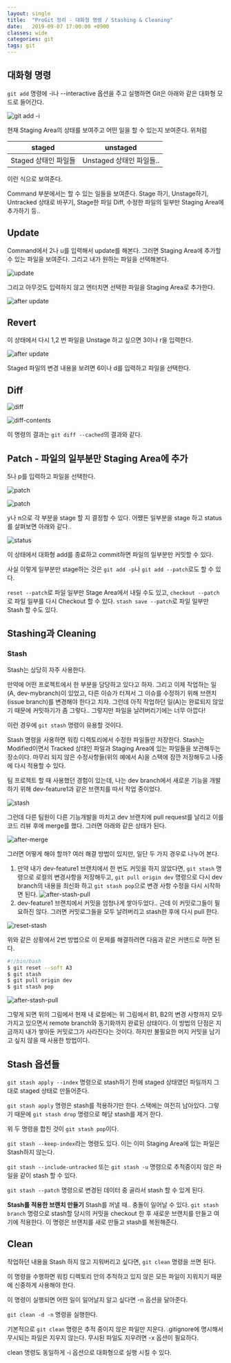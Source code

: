 ```yaml
---
layout: single
title:  "ProGit 정리 - 대화형 명령 / Stashing & Cleaning"
date:   2019-09-07 17:00:00 +0900
classes: wide
categories: git
tags: git
---
```


## 대화형 명령

`git add` 명령에 -i나 --interactive 옵션을 주고 실행하면 Git은 아래와 같은 대화형 모드로 들어간다.

![git add -i](/assets/img/git_interactive/add.png)

현재 Staging Area의 상태를 보여주고 어떤 일을 할 수 있는지 보여준다.
위처럼

staged | unstaged
--- | ---
Staged 상태인 파일들 | Unstaged 상태인 파일들..

이런 식으로 보여준다.

Command 부분에서는 할 수 있는 일들을 보여준다. Stage 하기, Unstage하기, Untracked 상태로 바꾸기, Stage한 파일 Diff, 수정한 파일의 일부만 Staging Area에 추가하기 등..

## Update

Command에서 2나 u를 입력해서 update를 해본다. 그러면 Staging Area에 추가할 수 있는 파일을 보여준다. 그리고 내가 원하는 파일을 선택해본다.

![update](/assets/img/git_interactive/update.png)

그리고 아무것도 입력하지 않고 엔터치면 선택한 파일을 Staging Area로 추가한다.

![after update](/assets/img/git_interactive/after_update.png)

## Revert

이 상태에서 다시 1,2 번 파일을 Unstage 하고 싶으면 3이나 r을 입력한다.

![after update](/assets/img/git_interactive/revert.png)

Staged 파일의 변경 내용을 보려면 6이나 d를 입력하고 파일을 선택한다.

## Diff

![diff](/assets/img/git_interactive/diff.png)

![diff-contents](/assets/img/git_interactive/diff_contents.png)

이 명령의 결과는 `git diff --cached`의 결과와 같다.

## Patch - 파일의 일부분만 Staging Area에 추가

5나 p를 입력하고 파일을 선택한다.

![patch](/assets/img/git_interactive/patch.png)

![patch](/assets/img/git_interactive/patch_man.png)

y나 n으로 각 부분을 stage 할 지 결정할 수 있다. 어쨌든 일부분을 stage 하고 status를 살펴보면 아래와 같다..

![status](/assets/img/git_interactive/status.png)

이 상태에서 대화형 add를 종료하고 commit하면 파일의 일부분만 커밋할 수 있다.

사실 이렇게 일부분만 stage하는 것은 `git add -p`나 `git add --patch`로도 할 수 있다.

`reset --patch`로 파일 일부만 Stage Area에서 내릴 수도 있고, `checkout --patch`로 파일 일부를 다시 Checkout 할 수 있다. `stash save --patch`로 파일 일부만 Stash 할 수도 있다.

## Stashing과 Cleaning

### Stash

Stash는 상당히 자주 사용한다.

만약에 어떤 프로젝트에서 한 부분을 담당하고 있다고 하자. 그리고 이제 작업하는 일(A, dev-mybranch)이 있었고, 다른 이슈가 터져서 그 이슈를 수정하기 위해 브랜치(issue branch)를 변경해야 한다고 치자. 그런데 아직 작업하던 일(A)는 완료되지 않았기 때문에 커밋하기가 좀 그렇다.. 그렇지만 파일을 날려버리기에는 너무 아깝다!

이런 경우에 `git stash` 명령이 유용할 것이다.

Stash 명령을 사용하면 워킹 디렉토리에서 수정한 파일들만 저장한다.
Stash는 Modified이면서 Tracked 상태인 파일과 Staging Area에 있는 파일들을 보관해두는 장소이다. 마무리 되지 않은 수정사항들(위의 예에서 A)을 스택에 잠깐 저장해두고 나중에 다시 적용할 수 있다.

팀 프로젝트 할 때 사용했던 경험이 있는데, 나는 dev branch에서 새로운 기능을 개발하기 위해 dev-feature1과 같은 브랜치를 따서 작업 중이었다.

![stash](/assets/img/git_interactive/ex_stash.png)

그런데 다른 팀원이 다른 기능개발을 마치고 dev 브랜치에 pull request를 날리고 이를 코드 리뷰 후에 merge를 했다. 그러면 아래와 같은 상태가 된다.

![after-merge](/assets/img/git_interactive/ex_stash2.png)

그러면 어떻게 해야 할까? 여러 해결 방법이 있지만, 일단 두 가지 경우로 나누어 본다.

1. 만약 내가 dev-feature1 브랜치에서 한 번도 커밋을 하지 않았다면, `git stash` 명령으로 로컬의 변경사항을 저장해두고, `git pull origin dev` 명령으로 다시 dev branch의 내용을 최신화 하고 `git stash pop`으로 변경 사항 수정을 다시 시작하면 된다.
![after-stash-pull](/assets/img/git_interactive/ex_stash3.png)
2. dev-feature1 브랜치에서 커밋을 엄청나게 쌓아두었다.. 근데 이 커밋로그들이 필요하진 않다. 그러면 커밋로그들을 모두 날려버리고 stash한 후에 다시 pull 한다.

![reset-stash](/assets/img/git_interactive/stash-commit.png)

위와 같은 상황에서 2번 방법으로 이 문제를 해결하려면 다음과 같은 커맨드로 하면 된다.

```bash
#!/bin/bash
$ git reset --soft A3
$ git stash
$ git pull origin dev
$ git stash pop
```

![after-stash-pull](/assets/img/git_interactive/ex_stash3.png)

그렇게 되면 위의 그림에서 현재 내 로컬에는 위 그림에서 B1, B2의 변경 사항까지 모두 가지고 있으면서 remote branch와 동기화까지 완료된 상태이다. 이 방법의 단점은 지금까지 내가 쌓아둔 커밋로그가 사라진다는 것이다. 하지만 불필요한 머지 커밋을 남기고 싶지 않을 때 사용한 방법이다.

## Stash 옵션들

`git stash apply --index` 명령으로 stash하기 전에 staged 상태였던 파일까지 그대로 staged 상태로 만들어준다.

`git stash apply` 명령은 stash를 적용하기만 한다. 스택에는 여전히 남아있다. 그렇기 때문에 `git stash drop` 명령으로 해당 stash를 제거 한다.

위 두 명령을 합친 것이 `git stash pop`이다.

`git stash --keep-index`라는 명령도 있다. 이는 이미 Staging Area에 있는 파일은 Stash하지 않는다.

`git stash --include-untracked` 또는 `git stash -u` 명령으로 추적중이지 않은 파일을 같이 stash 할 수 있다.

`git stash --patch` 명령으로 변경된 데이터 중 골라서 stash 할 수 있게 된다.

**Stash를 적용한 브랜치 만들기**
Stash를 꺼낼 때.. 충돌이 일어날 수 있다. `git stash branch` 명령으로 stash할 당시의 커밋을 checkout 한 후 새로운 브랜치를 만들고 여기에 적용한다. 이 명령은 브랜치를 새로 만들고 stash를 복원해준다.

## Clean

작업하던 내용을 Stash 하지 않고 지워버리고 싶다면, `git clean` 명령을 쓰면 된다.

이 명령을 수행하면 워킹 디렉토리 안의 추적하고 있지 않은 모든 파일이 지워지기 때문에 신중하게 사용해야 한다.

이 명령이 실행되면 어떤 일이 일어날지 알고 싶다면 -n 옵션을 달아준다.

`git clean -d -n` 명령을 실행한다.

기본적으로 `git clean` 명령은 추적 중이지 않은 파일만 지운다. .gitignore에 명시해서 무시되는 파일은 지우지 않는다. 무시된 파일도 지우려면 -x 옵션이 필요하다.

clean 명령도 동일하게 -i 옵션으로 대화형으로 실행 시킬 수 있다.
